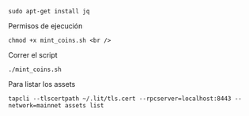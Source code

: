 ```
sudo apt-get install jq
```
Permisos de ejecución 
```
chmod +x mint_coins.sh <br />
```
Correr el script 
```
./mint_coins.sh
```
Para listar los assets
```
tapcli --tlscertpath ~/.lit/tls.cert --rpcserver=localhost:8443 --network=mainnet assets list
